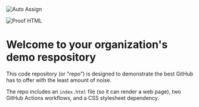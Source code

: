 ![Auto Assign](https://github.com/srvlin-org/demo-repository/actions/workflows/auto-assign.yml/badge.svg)

![Proof HTML](https://github.com/srvlin-org/demo-repository/actions/workflows/proof-html.yml/badge.svg)

# Welcome to your organization's demo respository
This code repository (or "repo") is designed to demonstrate the best GitHub has to offer with the least amount of noise.

The repo includes an `index.html` file (so it can render a web page), two GitHub Actions workflows, and a CSS stylesheet dependency.
